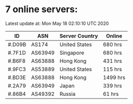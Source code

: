 # 7 online servers:

Latest update at: Mon May 18 02:10:10 UTC 2020

| ID | ASN | Server Country | Online |
| -- | --- | -------------- | ------ |
| #.D09B | AS174 | United States | 680 hrs |
| #.7F1D | AS63949 | Singapore | 680 hrs |
| #.B6F8 | AS63888 | Hong Kong | 431 hrs |
| #.9FC3 | AS53889 | United States | 115 hrs |
| #.BD3E | AS63888 | Hong Kong | 1499 hrs |
| #.2A79 | AS63949 | Japan | 339 hrs |
| #.86B4 | AS49392 | Russia | 61 hrs |

